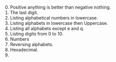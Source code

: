 0. Positive anything is better than negative nothing.
1. The last digit.
2. Listing alphabetical numbers in lowercase.
3. Listing alphabets in lowercase then Uppercase.
4. Listing all alphabets except e and q.
5.  Listing digits from 0 to 10.
6. Numbers
7. Reversing alphabets.
8. Hexadecimal.
9.       
